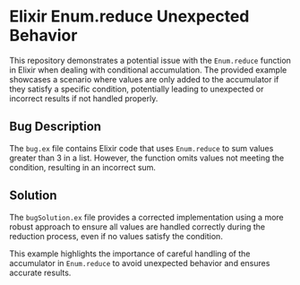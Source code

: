 # Elixir Enum.reduce Unexpected Behavior

This repository demonstrates a potential issue with the `Enum.reduce` function in Elixir when dealing with conditional accumulation.  The provided example showcases a scenario where values are only added to the accumulator if they satisfy a specific condition, potentially leading to unexpected or incorrect results if not handled properly.

## Bug Description

The `bug.ex` file contains Elixir code that uses `Enum.reduce` to sum values greater than 3 in a list. However, the function omits values not meeting the condition, resulting in an incorrect sum.

## Solution

The `bugSolution.ex` file provides a corrected implementation using a more robust approach to ensure all values are handled correctly during the reduction process, even if no values satisfy the condition. 

This example highlights the importance of careful handling of the accumulator in `Enum.reduce` to avoid unexpected behavior and ensures accurate results.
